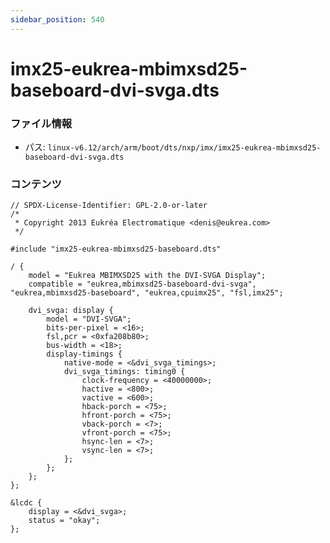 ```yaml
---
sidebar_position: 540
---
```

# imx25-eukrea-mbimxsd25-baseboard-dvi-svga.dts

### ファイル情報

- パス: `linux-v6.12/arch/arm/boot/dts/nxp/imx/imx25-eukrea-mbimxsd25-baseboard-dvi-svga.dts`

### コンテンツ

```dts
// SPDX-License-Identifier: GPL-2.0-or-later
/*
 * Copyright 2013 Eukréa Electromatique <denis@eukrea.com>
 */

#include "imx25-eukrea-mbimxsd25-baseboard.dts"

/ {
	model = "Eukrea MBIMXSD25 with the DVI-SVGA Display";
	compatible = "eukrea,mbimxsd25-baseboard-dvi-svga", "eukrea,mbimxsd25-baseboard", "eukrea,cpuimx25", "fsl,imx25";

	dvi_svga: display {
		model = "DVI-SVGA";
		bits-per-pixel = <16>;
		fsl,pcr = <0xfa208b80>;
		bus-width = <18>;
		display-timings {
			native-mode = <&dvi_svga_timings>;
			dvi_svga_timings: timing0 {
				clock-frequency = <40000000>;
				hactive = <800>;
				vactive = <600>;
				hback-porch = <75>;
				hfront-porch = <75>;
				vback-porch = <7>;
				vfront-porch = <75>;
				hsync-len = <7>;
				vsync-len = <7>;
			};
		};
	};
};

&lcdc {
	display = <&dvi_svga>;
	status = "okay";
};

```
